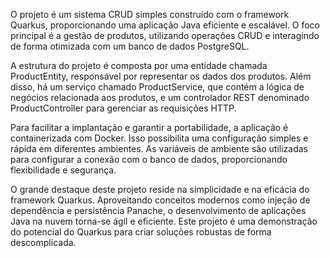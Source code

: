O projeto é um sistema CRUD simples construído com o framework Quarkus, proporcionando uma aplicação Java eficiente e escalável. O foco principal é a gestão de produtos, utilizando operações CRUD e interagindo de forma otimizada com um banco de dados PostgreSQL.

A estrutura do projeto é composta por uma entidade chamada ProductEntity, responsável por representar os dados dos produtos. Além disso, há um serviço chamado ProductService, que contém a lógica de negócios relacionada aos produtos, e um controlador REST denominado ProductController para gerenciar as requisições HTTP.

Para facilitar a implantação e garantir a portabilidade, a aplicação é containerizada com Docker. Isso possibilita uma configuração simples e rápida em diferentes ambientes. As variáveis de ambiente são utilizadas para configurar a conexão com o banco de dados, proporcionando flexibilidade e segurança.

O grande destaque deste projeto reside na simplicidade e na eficácia do framework Quarkus. Aproveitando conceitos modernos como injeção de dependência e persistência Panache, o desenvolvimento de aplicações Java na nuvem torna-se ágil e eficiente. Este projeto é uma demonstração do potencial do Quarkus para criar soluções robustas de forma descomplicada.
